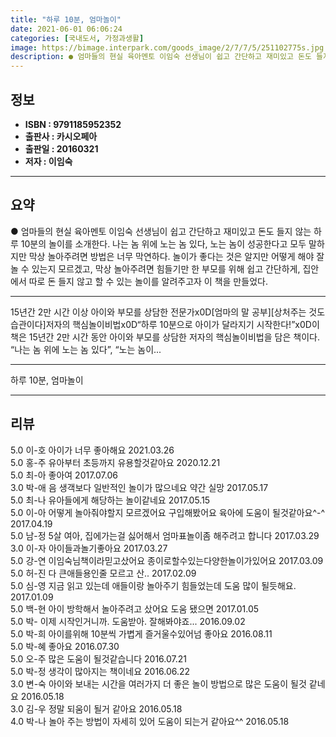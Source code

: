 ```yaml
---
title: "하루 10분, 엄마놀이"
date: 2021-06-01 06:06:24
categories: [국내도서, 가정과생활]
image: https://bimage.interpark.com/goods_image/2/7/7/5/251102775s.jpg
description: ● 엄마들의 현실 육아멘토 이임숙 선생님이 쉽고 간단하고 재미있고 돈도 들지 않는 하루 10분의 놀이를 소개한다. 나는 놈 위에 노는 놈 있다, 노는 놈이 성공한다고 모두 말하지만 막상 놀아주려면 방법은 너무 막연하다. 놀이가 좋다는 것은 알지만 어떻게 해야 잘 놀 수 있는지 모르겠고
---
```


## **정보**

- **ISBN : 9791185952352**
- **출판사 : 카시오페아**
- **출판일 : 20160321**
- **저자 : 이임숙**

------



## **요약**

●  엄마들의 현실 육아멘토 이임숙 선생님이 쉽고 간단하고 재미있고 돈도 들지 않는 하루 10분의 놀이를 소개한다. 나는 놈 위에 노는 놈 있다, 노는 놈이 성공한다고 모두 말하지만 막상 놀아주려면 방법은 너무 막연하다. 놀이가 좋다는 것은 알지만 어떻게 해야 잘 놀 수 있는지 모르겠고, 막상 놀아주려면 힘들기만 한 부모를 위해 쉽고 간단하게, 집안에서 따로 돈 들지 않고 할 수 있는 놀이를 알려주고자 이 책을 만들었다.

------

15년간 2만 시간 이상 아이와 부모를 상담한 전문가x0D[엄마의 말 공부][상처주는 것도 습관이다]저자의 핵심놀이비법x0D“하루 10분으로 아이가 달라지기 시작한다!”x0D이 책은 15년간 2만 시간 동안 아이와 부모를 상담한 저자의 핵심놀이비법을 담은 책이다. “나는 놈 위에 노는 놈 있다”, “노는 놈이... 

------


하루 10분, 엄마놀이 

------


## **리뷰** 

5.0 이-호 아이가 너무 좋아해요 2021.03.26 <br/>5.0 홍-주 유아부터 초등까지 유용할것같아요 2020.12.21 <br/>5.0 최-아 좋아여 2017.07.06 <br/>3.0 박-애 음
생객보다
일반적인 놀이가 많으네요
약간 실망 2017.05.17 <br/>5.0 최-나 유아들에게  해당하는 놀이같네요 2017.05.15 <br/>5.0 이-아 어떻게 놀아줘야할지 모르겠어요 구입해봤어요 육아에 도움이 될것같아요^-^ 2017.04.19 <br/>5.0 남-정 5살 여아, 집에가는걸 싫어해서 엄마표놀이좀 해주려고 합니다 2017.03.29 <br/>3.0 이-자 아이들과놀기좋아요 2017.03.27 <br/>5.0 강-연 이임숙님책이라믿고샀어요 종이로할수있는다양한놀이가있어요 2017.03.09 <br/>5.0 허-진 다 큰애들용인줄 모르고 산.. 2017.02.09 <br/>5.0 심-영 지금 읽고 있는데 애들이랑 놀아주기 힘들었는데 도움 많이 될듯해요. 2017.01.09 <br/>5.0 백-현 아이 방학해서 놀아주려고 샀어요 도움 됐으면 2017.01.05 <br/>5.0 박- 이제 시작인거니까.  도움받아. 잘해봐야죠...  2016.09.02 <br/>5.0 박-희 아이를위해 10분씩 가볍게 즐거울수있어넘 좋아요 2016.08.11 <br/>5.0 박-혜 좋아요 2016.07.30 <br/>5.0 오-주 많은 도움이 될것같습니다 2016.07.21 <br/>5.0 박-정 생각이 많아지는 책이네요 2016.06.22 <br/>3.0 변-숙 아이와 보내는 시간을 여러가지 더 좋은 놀이 방법으로 많은 도움이 될것 같네요 2016.05.18 <br/>3.0 김-우 정말 되움이 될거 같아요 2016.05.18 <br/>4.0 박-나 놀아 주는 방법이 자세히 있어 도움이 되는거 같아요^^ 2016.05.18 <br/>